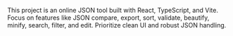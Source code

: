 <!-- Use this file to provide workspace-specific custom instructions to Copilot. For more details, visit https://code.visualstudio.com/docs/copilot/copilot-customization#_use-a-githubcopilotinstructionsmd-file -->

This project is an online JSON tool built with React, TypeScript, and Vite. Focus on features like JSON compare, export, sort, validate, beautify, minify, search, filter, and edit. Prioritize clean UI and robust JSON handling.
